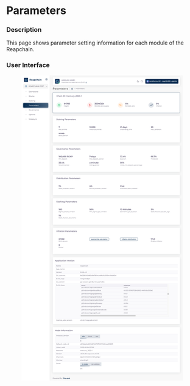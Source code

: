 # Parameters

### Description

This page shows parameter setting information for each module of the Reapchain.

### User Interface

<figure><img src="../../../.gitbook/assets/image (7).png" alt=""><figcaption></figcaption></figure>

